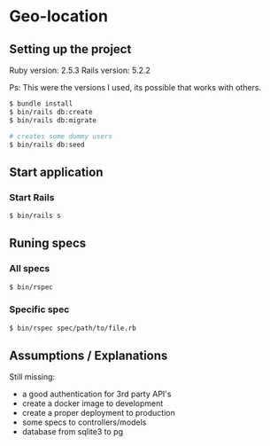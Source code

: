 # Geo-location

## Setting up the project

Ruby version: 2.5.3
Rails version: 5.2.2

Ps: This were the versions I used, its possible that works with others.

```bash
$ bundle install
$ bin/rails db:create
$ bin/rails db:migrate

# creates some dummy users
$ bin/rails db:seed
```

## Start application

### Start Rails
```bash
$ bin/rails s
```

## Runing specs

### All specs
```bash
$ bin/rspec 
```

### Specific spec
```bash
$ bin/rspec spec/path/to/file.rb
```

## Assumptions / Explanations
Still missing:
- a good authentication for 3rd party API's
- create a docker image to development
- create a proper deployment to production
- some specs to controllers/models
- database from sqlite3 to pg
